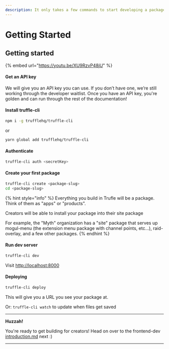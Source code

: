 ```yaml
---
description: It only takes a few commands to start developing a package!
---
```


# Getting Started

## Getting started

{% embed url="https://youtu.be/XU9RzvP48jU" %}

#### Get an API key

We will give you an API key you can use. If you don’t have one, we’re still working through the developer waitlist. Once you have an API key, you're golden and can run through the rest of the documentation!

#### Install truffle-cli

```bash
npm i -g trufflehq/truffle-cli
```

or

```bash
yarn global add trufflehq/truffle-cli
```

#### Authenticate

```bash
truffle-cli auth <secretKey>
```

#### Create your first package

```bash
truffle-cli create <package-slug>
cd <package-slug>
```

{% hint style="info" %}
Everything you build in Trufle will be a package. Think of them as "apps" or "products".&#x20;

Creators will be able to install your package into their site package

For example, the "Myth" organization has a "site" package that serves up mogul-menu (the extension menu package with channel points, etc...), raid-overlay, and a few other packages.
{% endhint %}

#### Run dev server

```bash
truffle-cli dev
```

Visit [http://localhost:8000](http://localhost:8000)

#### Deploying

```bash
truffle-cli deploy
```

This will give you a URL you see your package at.

Or: `truffle-cli watch` to update when files get saved

****

**Huzzah!**

You're ready to get building for creators! Head on over to the frontend-dev [introduction.md](../front-end-dev/introduction.md "mention") next :)

****
